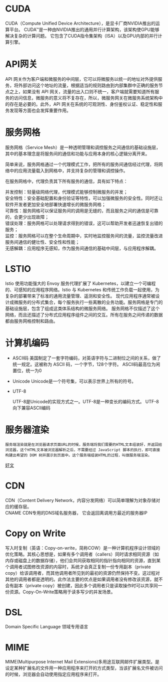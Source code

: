 # CUDA

CUDA（Compute Unified Device Architecture），是显卡厂商NVIDIA推出的运算平台。 CUDA™是一种由NVIDIA推出的通用并行计算架构，该架构使GPU能够解决复杂的计算问题。 它包含了CUDA指令集架构（ISA）以及GPU内部的并行计算引擎。


# API网关

API 网关作为客户端和微服务的中间层，它可以将微服务以统一的地址对外提供服务，将外部访问这个地址的流量，根据适当的规则路由到内部集群中正确的服务节点之上，如果没有 API 网关，流量的出入口则不统一，客户端就需要知道所有服务的访问信息，微服务的意义将不复存在，所以，微服务网关在微服务系统架构中的存在是必要的。此外，API 网关在系统的可观测性、身份鉴权认证、稳定性和服务发现等方面也会发挥重要作用。


# 服务网格

服务网格（Service Mesh）是一种透明管理和调控服务之间通信的基础设施层，其中的基本理念是将服务间的通信和功能与应用本身的核心逻辑分离开来。

简单来说，服务网格通过一个代理模式工作，把所有的服务间通信经过代理，将网络中的应用流量载入到网格中，并支持复杂的管理和调控操作。

在服务网格中，代理负责其下所有服务的通信，具有如下特点：

并发控制：轻量级网络代理，代理模式能够控制微服务的并发；  
安全特性：安全基础配置和身份验证等特性，可以加强微服务的安全性。同时还让软件开发者更加安全地部署快速增长的微服务网格；  
可靠性：服务网格可以保证服务间的调用是无缝的，而且服务之间的通信是可靠的，会更少出现故障；  
错误处理：服务网格可以处理请求得到的错误，这可以帮助开发者迅速恢复出错的服务；  
监控：服务网格可以在整个生命周期中，实时地监控服务间的流量，监控流量改进服务间通信的健壮性、安全性和性能；  
无感解耦：应用程序无感知，作为服务间通信的基础中间层，与应用程序解耦。  
 



# LSTIO

Istio 使用功能强大的 Envoy 服务代理扩展了 Kubernetes，以建立一个可编程的、可感知的应用程序网络。Istio 与 Kubernetes 和传统工作负载一起使用，为复杂的部署带来了标准的通用流量管理、遥测和安全性。
现代应用程序通常被设计成微服务的分布式集合，每个服务执行一些离散的业务功能。服务网格是专门的基础设施层，包含了组成这类体系结构的微服务网络。 服务网格不仅描述了这个网络，而且还描述了分布式应用程序组件之间的交互。所有在服务之间传递的数据都由服务网格控制和路由。



# 计算机编码

- ASCII码 
	美国制定了一套字符编码，对英语字符与二进制位之间的关系，做了统一规定。这被称为 ASCII 码，一个字节，128个字符。
    ASCII码最高位为闲置位，统一为0

- Unicode
	Unicode是一个符号集，可以表示世界上所有的符号。

- UTF-8

	UTF-8是Unicode的实现方式之一。UTF-8是一种变长的编码方式。
	UTF-8向下兼容ASCII编码



# 服务器渲染

	服务端渲染就是在浏览器请求页面URL的时候，服务端将我们需要的HTML文本组装好，并返回给浏览器，这个HTML文本被浏览器解析之后，不需要经过 JavaScript 脚本的执行，即可直接构建出希望的 DOM 树并展示到页面中。这个服务端组装HTML的过程，叫做服务端渲染。

[好文](https://github.com/yacan8/blog/issues/30)



# CDN
  
  CDN（Content Delivery Network，内容分发网络）可以简单理解为对象存储对应的缓存层。  
  CNAME CDN专用的DNS域名服务器， 它会返回离调用方最近的服务器IP  

  
 # Copy on Write

写入时复制（英语：Copy-on-write，简称COW）是一种计算机程序设计领域的优化策略。其核心思想是，如果有多个调用者（callers）同时请求相同资源（如内存或磁盘上的数据存储），他们会共同获取相同的指针指向相同的资源，直到某个调用者试图修改资源的内容时，系统才会真正复制一份专用副本（private copy）给该调用者，而其他调用者所见到的最初的资源仍然保持不变。这过程对其他的调用者都是透明的。此作法主要的优点是如果调用者没有修改该资源，就不会有副本（private copy）被创建，因此多个调用者只是读取操作时可以共享同一份资源。Copy-On-Write策略用于读多写少的并发场景。


# DSL

Domain Specific Language 领域专用语言


# MIME

MIME(Multipurpose Internet Mail Extensions)多用途互联网邮件扩展类型。是设定某种扩展名的文件用一种应用程序来打开的方式类型，当该扩展名文件被访问的时候，浏览器会自动使用指定应用程序来打开。




 


